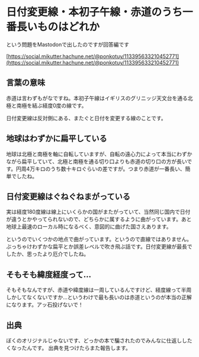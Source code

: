 # 日付変更線・本初子午線・赤道のうち一番長いものはどれか

という問題をMastodonで出したのですが回答編です

[https://social.mikutter.hachune.net/@ponkotuy/113395633210452771](https://social.mikutter.hachune.net/@ponkotuy/113395633210452771)

## 言葉の意味

赤道は言わずもがなですね。本初子午線はイギリスのグリニッジ天文台を通る北極と南極を結ぶ経度0度の線です。

日付変更線は反対側にある、またぐと日付を変更する線のことです。

## 地球はわずかに扁平している

地球は北極と南極を軸に自転していますが、自転の遠心力によって本当にわずかながら扁平していて、北極と南極を通る切り口よりも赤道の切り口の方が長いです。円周4万キロのうち数十キロぐらいの差ですが。つまり赤道が一番長い、簡単でしたね。

## 日付変更線はぐねぐねまがっている

実は経度180度線は線上にいくらかの国がまたがっていて、当然同じ国内で日付が違うとかやってられないので、どちらかに属するように曲がっています。あと地球上最速のローカル時になるべく、意図的に曲げた国さえあります。

というのでいくつかの地点で曲がっています。というので直線ではありません。ぶっちゃけわずかな扁平とか誤差レベルで吹き飛ぶ話です。日付変更線が最長でしたか、思ったより厄介でしたね。

## そもそも緯度経度って…

そもそもなんですが、赤道や緯度線は一周しているんですけど、経度線って半周しかしてなくないですか…というわけで最も長いのは赤道というのが本当の正解になります。アッ石投げないで！

## 出典

ぼくのオリジナルじゃないです、どっかの本で騙されたのでみんなに仕返ししたくなったんです。
出典を見つけたらまた報告します。

